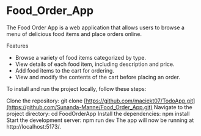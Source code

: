 # Food_Order_App
The Food Order App is a web application that allows users to browse a menu of delicious food items and place orders online.


Features
- Browse a variety of food items categorized by type.
- View details of each food item, including description and price.
- Add food items to the cart for ordering.
- View and modify the contents of the cart before placing an order.

To install and run the project locally, follow these steps:

Clone the repository: git clone [https://github.com/maciekt07/TodoApp.git](https://github.com/Sunanda-Manne/Food_Order_App.git)
Navigate to the project directory: cd FoodOrderApp
Install the dependencies: npm install
Start the development server: npm run dev
The app will now be running at http://localhost:5173/.
